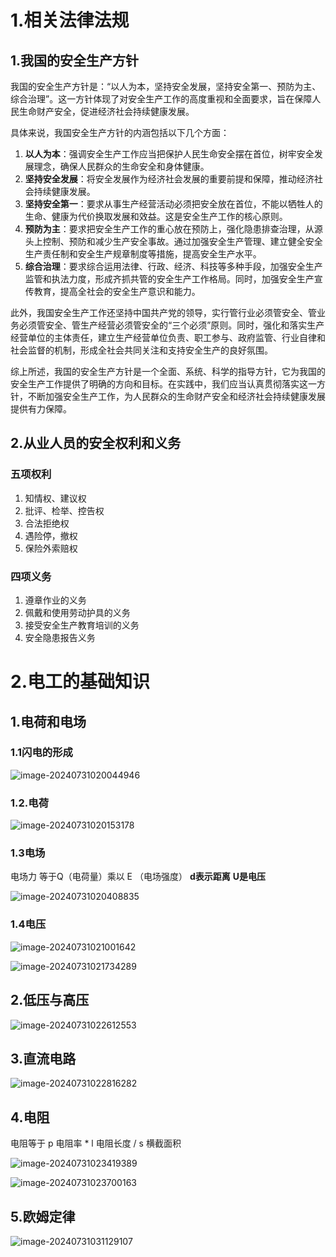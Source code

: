 # 1.相关法律法规





## 1.我国的安全生产方针



我国的安全生产方针是：“以人为本，坚持安全发展，坚持安全第一、预防为主、综合治理”。这一方针体现了对安全生产工作的高度重视和全面要求，旨在保障人民生命财产安全，促进经济社会持续健康发展。

具体来说，我国安全生产方针的内涵包括以下几个方面：

1. **以人为本**：强调安全生产工作应当把保护人民生命安全摆在首位，树牢安全发展理念，确保人民群众的生命安全和身体健康。
2. **坚持安全发展**：将安全发展作为经济社会发展的重要前提和保障，推动经济社会持续健康发展。
3. **坚持安全第一**：要求从事生产经营活动必须把安全放在首位，不能以牺牲人的生命、健康为代价换取发展和效益。这是安全生产工作的核心原则。
4. **预防为主**：要求把安全生产工作的重心放在预防上，强化隐患排查治理，从源头上控制、预防和减少生产安全事故。通过加强安全生产管理、建立健全安全生产责任制和安全生产规章制度等措施，提高安全生产水平。
5. **综合治理**：要求综合运用法律、行政、经济、科技等多种手段，加强安全生产监管和执法力度，形成齐抓共管的安全生产工作格局。同时，加强安全生产宣传教育，提高全社会的安全生产意识和能力。

此外，我国安全生产工作还坚持中国共产党的领导，实行管行业必须管安全、管业务必须管安全、管生产经营必须管安全的“三个必须”原则。同时，强化和落实生产经营单位的主体责任，建立生产经营单位负责、职工参与、政府监管、行业自律和社会监督的机制，形成全社会共同关注和支持安全生产的良好氛围。

综上所述，我国的安全生产方针是一个全面、系统、科学的指导方针，它为我国的安全生产工作提供了明确的方向和目标。在实践中，我们应当认真贯彻落实这一方针，不断加强安全生产工作，为人民群众的生命财产安全和经济社会持续健康发展提供有力保障。





## 2.从业人员的安全权利和义务



### 五项权利

1. 知情权、建议权
2. 批评、检举、控告权
3. 合法拒绝权
4. 遇险停，撤权
5. 保险外索赔权

### 四项义务

1. 遵章作业的义务
2. 佩戴和使用劳动护具的义务
3. 接受安全生产教育培训的义务
4. 安全隐患报告义务





# 2.电工的基础知识





## 1.电荷和电场



### 1.1闪电的形成

![image-20240731020044946](assets/image-20240731020044946.png)



### 1.2.电荷

![image-20240731020153178](assets/image-20240731020153178.png)



### 1.3电场

电场力 等于Q（电荷量）乘以 E （电场强度） **d表示距离** **U是电压**

![image-20240731020408835](assets/image-20240731020408835.png)



### 1.4电压

![image-20240731021001642](assets/image-20240731021001642.png)

![image-20240731021734289](assets/image-20240731021734289.png)



## 2.低压与高压



![image-20240731022612553](assets/image-20240731022612553.png)



## 3.直流电路

![image-20240731022816282](assets/image-20240731022816282.png)



## 4.电阻

电阻等于 p 电阻率 * l 电阻长度 / s 横截面积

![image-20240731023419389](assets/image-20240731023419389.png)

![image-20240731023700163](assets/image-20240731023700163.png)



## 5.欧姆定律

![image-20240731031129107](assets/image-20240731031129107.png)